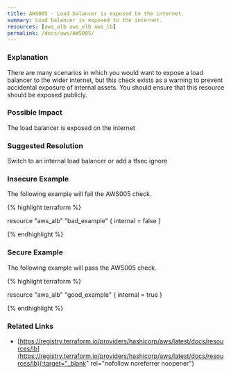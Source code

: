 ```yaml
---
title: AWS005 - Load balancer is exposed to the internet.
summary: Load balancer is exposed to the internet. 
resources: [aws_alb aws_elb aws_lb] 
permalink: /docs/aws/AWS005/
---
```

### Explanation


There are many scenarios in which you would want to expose a load balancer to the wider internet, but this check exists as a warning to prevent accidental exposure of internal assets. You should ensure that this resource should be exposed publicly.


### Possible Impact
The load balancer is exposed on the internet

### Suggested Resolution
Switch to an internal load balancer or add a tfsec ignore


### Insecure Example

The following example will fail the AWS005 check.

{% highlight terraform %}

resource "aws_alb" "bad_example" {
	internal = false
}

{% endhighlight %}



### Secure Example

The following example will pass the AWS005 check.

{% highlight terraform %}

resource "aws_alb" "good_example" {
	internal = true
}

{% endhighlight %}



### Related Links


- [https://registry.terraform.io/providers/hashicorp/aws/latest/docs/resources/lb](https://registry.terraform.io/providers/hashicorp/aws/latest/docs/resources/lb){:target="_blank" rel="nofollow noreferrer noopener"}


